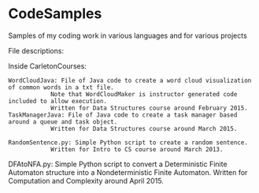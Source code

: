 # CodeSamples
Samples of my coding work in various languages and for various projects

File descriptions:

Inside CarletonCourses: 

    WordCloudJava: File of Java code to create a word cloud visualization of common words in a txt file.  
                Note that WordCloudMaker is instructor generated code included to allow execution.  
                Written for Data Structures course around February 2015.
    TaskManagerJava: File of Java code to create a task manager based around a queue and task object.  
                Written for Data Structures course around March 2015.

    RandomSentence.py: Simple Python script to create a random sentence.
                Written for Intro to CS course around March 2013.

DFAtoNFA.py: Simple Python script to convert a Deterministic Finite Automaton structure into a Nondeterministic Finite Automaton.
    Written for Computation and Complexity around April 2015.
